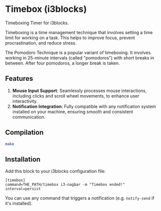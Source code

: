 # Timebox (i3blocks)

Timeboxing Timer for i3blocks.

Timeboxing is a time management technique that involves setting a time limit for working on a task. This helps to improve focus, prevent procrastination, and reduce stress.

The Pomodoro Technique is a popular variant of timeboxing. It involves working in 25-minute intervals (called "pomodoros") with short breaks in between. After four pomodoros, a longer break is taken.

## Features

1. **Mouse Input Support**: Seamlessly processes mouse interactions, including clicks and scroll wheel movements, to enhance user interactivity.
2. **Notification Integration**: Fully compatible with any notification system installed on your machine, ensuring smooth and consistent communication.

## Compilation

```sh
make
```

## Installation

Add this block to your i3blocks configuration file:

```
[timebox]
command=THE_PATH/timebox i3-nagbar -m "Timebox ended!"
interval=persist
```

You can use any command that triggers a notification (e.g. `notify-send` if it's installed).
